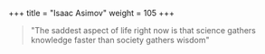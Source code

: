 +++
title = "Isaac Asimov"
weight = 105
+++

> "The saddest aspect of life right now is that science gathers knowledge
> faster than society gathers wisdom"
